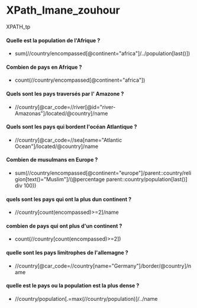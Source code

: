 # XPath_Imane_zouhour
XPATH_tp

#### Quelle est la population de l'Afrique ? 
 - sum(//country/encompassed[@continent="africa"]/../population[last()])
#### Combien de pays en Afrique ?
 - count(//country/encompassed[@continent="africa"])
#### Quels sont les pays traversés par l' Amazone ? 
 - //country[@car_code=//river[@id="river-Amazonas"]/located/@country]/name
#### Quels sont les pays qui bordent l'océan Atlantique ?
- //country[@car_code=//sea[name="Atlantic Ocean"]/located/@country]/name
#### Combien de musulmans en Europe ?
- sum(//country/encompassed[@continent="europe"]/parent::country/religion[text()="Muslim"]/(@percentage parent::country/population[last()] div 100))
#### quels sont  les pays qui ont  la plus dun continent ?
- //country[count(encompassed)>=2]/name
#### combien de pays qui ont plus d'un continent ?
- count(//country[count(encompassed)>=2])
#### quelle sont  les pays limitrophes de l'allemagne ?
- //country[@car_code=//country[name="Germany"]/border/@country]/name
#### quelle  est le pays ou la population est la plus dense ? 
- //country/population[.=max(//country/population)]/../name
